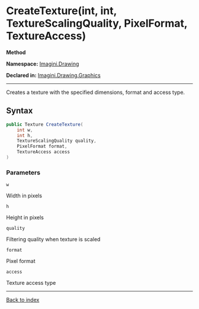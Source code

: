 # CreateTexture(int, int, TextureScalingQuality, PixelFormat, TextureAccess)

**Method**

**Namespace:** [Imagini.Drawing](Imagini.Drawing.md)

**Declared in:** [Imagini.Drawing.Graphics](Imagini.Drawing.Graphics.md)

------



Creates a texture with the specified dimensions, format and access
type.


## Syntax

```csharp
public Texture CreateTexture(
	int w,
	int h,
	TextureScalingQuality quality,
	PixelFormat format,
	TextureAccess access
)
```

### Parameters

`w`

Width in pixels

`h`

Height in pixels

`quality`

Filtering quality when texture is scaled

`format`

Pixel format

`access`

Texture access type

------

[Back to index](index.md)